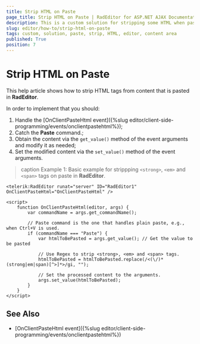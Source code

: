 ```yaml
---
title: Strip HTML on Paste
page_title: Strip HTML on Paste | RadEditor for ASP.NET AJAX Documentation
description: This is a custom solution for stripping some HTML when pasting in RadEditor
slug: editor/how-to/strip-html-on-paste
tags: custom, solution, paste, strip, HTML, editor, content area
published: True
position: 7 
---
```


# Strip HTML on Paste

This help article shows how to strip HTML tags from content that is pasted in **RadEditor**.

In order to implement that you should:

1. Handle the [OnClientPasteHtml event]({%slug editor/client-side-programming/events/onclientpastehtml%}); 
2. Catch the **Paste** command.;
2. Obtain the content via the `get_value()` method of the event arguments and modify it as needed;
4. Set the modified content via the `set_value()` method of the event arguments.
 
>caption Example 1: Basic example for strippping `<strong>`, `<em>` and `<span>` tags on paste in **RadEditor**.

````ASP.NET
<telerik:RadEditor runat="server" ID="RadEditor1" OnClientPasteHtml="OnClientPasteHtml" />

<script>
    function OnClientPasteHtml(editor, args) {
        var commandName = args.get_commandName();

        // Paste command is the one that handles plain paste, e.g., when Ctrl+V is used.
        if (commandName === "Paste") {
            var htmlToBePasted = args.get_value(); // Get the value to be pasted
            
            // Use Regex to strip <strong>, <em> and <span> tags.
            htmlToBePasted = htmlToBePasted.replace(/<(\/)*(strong|em|span)[^>]*>/gi, "");

            // Set the processed content to the arguments.
            args.set_value(htmlToBePasted);
        }
    }
</script>
````

## See Also

* [OnClientPasteHtml event]({%slug editor/client-side-programming/events/onclientpastehtml%})
